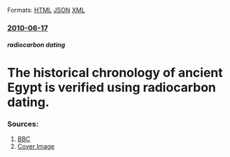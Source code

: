 
Formats: [HTML](/news/2010/06/17/the-historical-chronology-of-ancient-egypt-is-verified-using-radiocarbon-dating.html)  [JSON](/news/2010/06/17/the-historical-chronology-of-ancient-egypt-is-verified-using-radiocarbon-dating.json)  [XML](/news/2010/06/17/the-historical-chronology-of-ancient-egypt-is-verified-using-radiocarbon-dating.xml)  

### [2010-06-17](/news/2010/06/17/index.md)

##### radiocarbon dating
# The historical chronology of ancient Egypt is verified using radiocarbon dating. 




### Sources:

1. [BBC](http://news.bbc.co.uk/2/hi/science_and_environment/10345875.stm)
1. [Cover Image](http://www.bbc.co.uk/news/special/2015/newsspec_10857/bbc_news_logo.png?cb=1)

